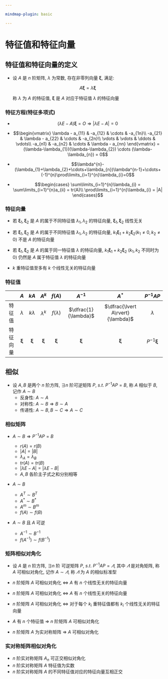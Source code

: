```yaml
---

mindmap-plugin: basic

---
```

# 特征值和特征向量

## 特征值和特征向量的定义

- 设 $A$ 是 $n$ 阶矩阵, $\lambda$ 为常数, 存在非零列向量 $\boldsymbol{\xi}$, 满足:  
	
	$$A\boldsymbol{\xi} = \lambda\boldsymbol{\xi}$$
	
	称 $\lambda$ 为 $A$ 的特征值, $\boldsymbol{\xi}$ 是 $A$ 对应于特征值 $\lambda$ 的特征向量
### 特征方程(特征多项式)

- $$(\lambda E-A)\boldsymbol{\xi} = O \Rightarrow |\lambda E - A|=0$$
	
- $$\begin{vmatrix}
		\lambda - a_{11} & -a_{12}          & \cdots & -a_{1n}\\
		-a_{21}          & \lambda - a_{22} & \cdots & -a_{2n}\\
		\vdots           & \vdots           & \ddots & \vdots\\
		-a_{n1}          & -a_{n2}          & \cdots & \lambda - a_{nn}
	\end{vmatrix} = 
	(\lambda-\lambda_{1})(\lambda-\lambda_{2}) \cdots (\lambda-\lambda_{n}) = 0$$

- $$\lambda^{n}-(\lambda_{1}+\lambda_{2}+\cdots+\lambda_{n})\lambda^{n-1}+\cdots+(-1)^{n}\prod\limits_{i=1}^{n}\lambda_{i}=0$$
	
- $$\begin{cases}
		\sum\limits_{i=1}^{n}\lambda_{i} = \sum\limits_{i=1}^{n}a_{ii} = tr(A)\\
		\prod\limits_{i=1}^{n}\lambda_{i} = |A|
	\end{cases}$$

### 特征向量
- 若 $\boldsymbol{\xi}_{1},\boldsymbol{\xi}_{2}$ 是 $A$ 的属于不同特征值 $\lambda_{1},\lambda_{2}$ 的特征向量, $\boldsymbol{\xi}_{1},\boldsymbol{\xi}_{2}$ 线性无关

- 若 $\boldsymbol{\xi}_{1},\boldsymbol{\xi}_{2}$ 是 $A$ 的属于不同特征值 $\lambda_{1},\lambda_{2}$ 的特征向量, $k_{1}\boldsymbol{\xi}_{1} + k_{2}\boldsymbol{\xi}_{2}(k_{1}\neq 0, k_{2}\neq 0)$ 不是 $A$ 的特征向量

- 若 $\boldsymbol{\xi}_{1},\boldsymbol{\xi}_{2}$ 是 $A$ 的属于同一特征值 $\lambda$ 的特征向量, $k_{1}\boldsymbol{\xi}_{1} + k_{2}\boldsymbol{\xi}_{2}$ ($k_{1},k_{2}$ 不同时为 $0$) 仍然是 $A$ 属于特征值 $\lambda$ 的特征向量

- $k$ 重特征值至多有 $k$ 个线性无关的特征向量

### 特征值

|      |        $A$         |        $kA$        |      $A^{k}$       |       $f(A)$       |       $A^{-1}$       |              $A^{*}$              |        $P^{-1}AP$        |
| :--: | :----------------: | :----------------: | :----------------: | :----------------: | :------------------: | :-------------------------------: | :----------------------: |
| 特征值  |     $\lambda$      |     $k\lambda$     |   $\lambda^{k}$    |    $f(\lambda)$    | $\dfrac{1}{\lambda}$ | $\dfrac{\lvert A\rvert}{\lambda}$ |        $\lambda$         |
| 特征向量 | $\boldsymbol{\xi}$ | $\boldsymbol{\xi}$ | $\boldsymbol{\xi}$ | $\boldsymbol{\xi}$ |  $\boldsymbol{\xi}$  |        $\boldsymbol{\xi}$         | $P^{-1}\boldsymbol{\xi}$ |




## 相似

- 设 $A,B$ 是两个 $n$ 阶方阵, $\exists n$ 阶可逆矩阵 $P$, $s.t.\ P^{-1}AP = B$, 称 $A$ 相似于 $B$, 记作 $A\sim B$
  - 反身性: $A\sim A$
  - 对称性: $A\sim B \Rightarrow B\sim A$
  - 传递性: $A\sim B, B\sim C \Rightarrow A\sim C$

### 相似矩阵

- $A\sim B\Rightarrow P^{-1}AP = B$
  - $r(A) = r(B)$
  - $|A| = |B|$
  - $\lambda_{A} = \lambda_{B}$
  - $tr(A) = tr(B)$
  - $|\lambda E-A| = |\lambda E - B|$
  - $A, B$ 各阶主子式之和分别相等

- $A\sim B$
  - $A^{T}\sim B^{T}$
  - $A^{*} \sim B^{*}$
  - $A^{m}\sim B^{m}$
  - $f(A)\sim f(B)$
	
- $A\sim B$ 且 $A$ 可逆  
  - $A^{-1}\sim B^{-1}$
  - $f(A^{-1})\sim f(B^{-1})$

### 矩阵相似对角化

- 设 $A$ 是 $n$ 阶方阵, $\exists n$ 阶 可逆矩阵 $P$, $s.t.\ P^{-1}AP = \varLambda$, 其中 $\varLambda$ 是对角矩阵, 称 $A$ 可相似对角化, 记作 $A\sim \varLambda$, 称 $\varLambda$ 为 $A$ 的相似标准型

- $n$ 阶矩阵 $A$ 可相似对角化 $\Leftrightarrow$ $A$ 有 $n$ 个线性无关的特征向量

- $n$ 阶矩阵 $A$ 可相似对角化 $\Leftrightarrow$ $A$ 有 $n$ 个线性无关的特征向量
- $n$ 阶矩阵 $A$ 可相似对角化 $\Leftrightarrow$ 对于每个 $k_{i}$ 重特征值都有 $k_{i}$ 个线性无关的特征向量
- $A$ 有 $n$ 个特征值 $\Rightarrow$ $n$ 阶矩阵 $A$ 可相似对角化
- $n$ 阶矩阵 $A$ 为实对称矩阵 $\Rightarrow$ $A$ 可相似对角化

### 实对称矩阵相似对角化

- $n$ 阶实对称矩阵 $A_{n}$ 可正交相似对角化
- $n$ 阶实对称矩阵 $A$ 特征值为实数
- $n$ 阶实对称矩阵 $A$ 的不同特征值对应的特征向量互相正交